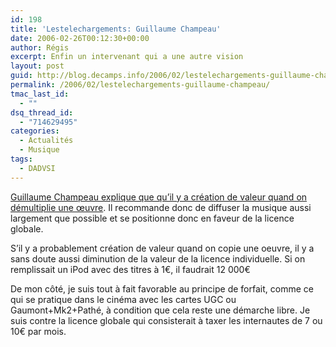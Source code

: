```yaml
---
id: 198
title: 'Lestelechargements: Guillaume Champeau'
date: 2006-02-26T00:12:30+00:00
author: Régis
excerpt: Enfin un intervenant qui a une autre vision
layout: post
guid: http://blog.decamps.info/2006/02/lestelechargements-guillaume-champeau/
permalink: /2006/02/lestelechargements-guillaume-champeau/
tmac_last_id:
  - ""
dsq_thread_id:
  - "714629495"
categories:
  - Actualités
  - Musique
tags:
  - DADVSI
---
```

[Guillaume Champeau explique que qu&rsquo;il y a création de valeur quand on démultiplie une œuvre](http://www.lestelechargements.com/index.php?2006/02/22/17-le-telechargement-cree-de-la-valeur). Il recommande donc de diffuser la musique aussi largement que possible et se positionne donc en faveur de la licence globale.

S&rsquo;il y a probablement création de valeur quand on copie une oeuvre, il y a sans doute aussi diminution de la valeur de la licence individuelle. Si on remplissait un iPod avec des titres à 1€, il faudrait 12&nbsp;000€

De mon côté, je suis tout à fait favorable au principe de forfait, comme ce qui se pratique dans le cinéma avec les cartes UGC ou Gaumont+Mk2+Pathé, à condition que cela reste une démarche libre. Je suis contre la licence globale qui consisterait à taxer les internautes de 7 ou 10€ par mois.